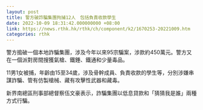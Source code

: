 ```yaml
---
layout: post
title: 警方破詐騙集團拘捕12人　包括負責收款學生
date: 2022-10-09 18:31:42.000000000 +08:00
link: https://news.rthk.hk/rthk/ch/component/k2/1670253-20221009.htm
categories: rthk
---
```


警方搗破一個本地詐騙集團，涉及今年以來95宗騙案，涉款約450萬元。警方又在一個派對房間搜獲氣槍、鐵錘、鐵通和少量毒品。

11男1女被捕，年齡由15至34歲，涉及骨幹成員、負責收款的學生等，分別涉嫌串謀詐騙、管有仿製槍械、藏有攻擊性武器和藏毒。

新界南總區刑事部總督察伍文豪表示，詐騙集團以低息貸款和「猜猜我是誰」兩種方式行騙。

